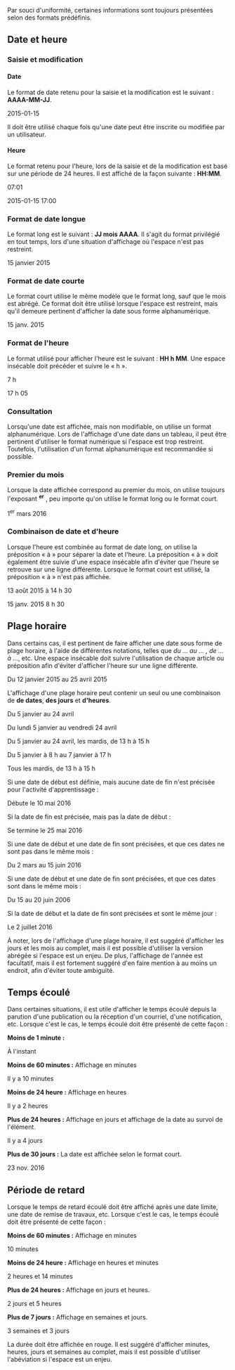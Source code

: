 Par souci d'uniformité, certaines informations sont toujours présentées selon des formats prédéfinis.

## Date et heure
### Saisie et modification

#### Date
Le format de date retenu pour la saisie et la modification est le suivant&nbsp;: **AAAA-MM-JJ**.
<m-panel class="m-u--margin-top">
    <p>2015-01-15</p>
</m-panel>

Il doit être utilisé chaque fois qu'une date peut être inscrite ou modifiée par un utilisateur.

#### Heure
Le format retenu pour l'heure, lors de la saisie et de la modification est basé sur une période de 24&nbsp;heures. Il est affiché de la façon suivante&nbsp;: **HH:MM**.
<m-panel class="m-u--margin-top">
    <p>07:01</p>
    <p>2015-01-15 17:00</p>
</m-panel>

### Format de date longue
Le format long est le suivant&nbsp;: **JJ mois AAAA**. Il s'agit du format privilégié en tout temps, lors d'une situation d'affichage où l'espace n'est pas restreint.
<m-panel class="m-u--margin-top">
    <p>15&nbsp;janvier&nbsp;2015</p>
</m-panel>

### Format de date courte
Le format court utilise le même modèle que le format long, sauf que le mois est abrégé. Ce format doit être utilisé lorsque l'espace est restreint, mais qu'il demeure pertinent d'afficher la date sous forme alphanumérique.
<m-panel class="m-u--margin-top">
    <p>15&nbsp;janv.&nbsp;2015</p>
</m-panel>

### Format de l'heure
Le format utilisé pour afficher l'heure est le suivant&nbsp;: **HH&nbsp;h&nbsp;MM**. Une espace insécable doit précéder et suivre le «&nbsp;h&nbsp;».
<m-panel class="m-u--margin-top">
    <p>7&nbsp;h</p>
    <p>17&nbsp;h&nbsp;05</p>
</m-panel>

### Consultation
Lorsqu'une date est affichée, mais non modifiable, on utilise un format alphanumérique. Lors de l'affichage d'une date dans un tableau, il peut être pertinent d'utiliser le format numérique si l'espace est trop restreint. Toutefois, l'utilisation d'un format alphanumérique est recommandée si possible.

### Premier du mois
Lorsque la date affichée correspond au premier du mois, on utilise toujours l'exposant <sup>**er**</sup> , peu importe qu'on utilise le format long ou le format court.
<m-panel class="m-u--margin-top">
    <p>1<sup>er</sup> mars 2016</p>
</m-panel>

### Combinaison de date et d'heure
Lorsque l'heure est combinée au format de date long, on utilise la préposition «&nbsp;à&nbsp;» pour séparer la date et l'heure. La préposition «&nbsp;à&nbsp;» doit également être suivie d'une espace insécable afin d'éviter que l'heure se retrouve sur une ligne différente. Lorsque le format court est utilisé, la préposition «&nbsp;à&nbsp;» n'est pas affichée.
<m-panel class="m-u--margin-top">
    <p>13&nbsp;août&nbsp;2015 à 14&nbsp;h&nbsp;30</p>
    <p>15&nbsp;janv.&nbsp;2015 8&nbsp;h&nbsp;30</p>
</m-panel>

## Plage horaire
Dans certains cas, il est pertinent de faire afficher une date sous forme de plage horaire, à l'aide de différentes notations, telles que *du ... au ... , de ... à ...*, etc. Une espace insécable doit suivre l'utilisation de chaque article ou préposition afin d'éviter d'afficher l'heure sur une ligne différente.
<m-panel class="m-u--margin-top">
    <p>Du 12&nbsp;janvier&nbsp;2015 au 25&nbsp;avril&nbsp;2015</p>
</m-panel>

L'affichage d'une plage horaire peut contenir un seul ou une combinaison de **de dates**, **des jours** et **d'heures**.
<m-panel class="m-u--margin-top">
    <p>Du 5&nbsp;janvier au 24&nbsp;avril</p>
    <p>Du lundi&nbsp;5 janvier au vendredi&nbsp;24&nbsp;avril</p>
    <p>Du 5&nbsp;janvier au 24&nbsp;avril, les mardis, de 13&nbsp;h à 15&nbsp;h</p>
    <p>Du 5&nbsp;janvier à 8&nbsp;h au 7&nbsp;janvier à 17&nbsp;h</p>
    <p>Tous les mardis, de 13&nbsp;h à 15&nbsp;h</p>
</m-panel>

Si une date de début est définie, mais aucune date de fin n'est précisée pour l'activité d'apprentissage&nbsp;:
<m-panel class="m-u--margin-top">
    <p>Débute le 10&nbsp;mai&nbsp;2016</p>
</m-panel>

Si la date de fin est précisée, mais pas la date de début&nbsp;:
<m-panel class="m-u--margin-top">
    <p>Se termine le 25&nbsp;mai&nbsp;2016</p>
</m-panel>

Si une date de début et une date de fin sont précisées, et que ces dates ne sont pas dans le même mois&nbsp;:
<m-panel class="m-u--margin-top">
    <p>Du 2&nbsp;mars au 15&nbsp;juin&nbsp;2016</p>
</m-panel>

Si une date de début et une date de fin sont précisées, et que ces dates sont dans le même mois&nbsp;:
<m-panel class="m-u--margin-top">
    <p>Du 15&nbsp;au 20&nbsp;juin&nbsp;2006</p>
</m-panel>

Si la date de début et la date de fin sont précisées et sont le même jour&nbsp;:
<m-panel class="m-u--margin-top">
    <p>Le 2&nbsp;juillet&nbsp;2016</p>
</m-panel>

À noter, lors de l'affichage d'une plage horaire, il est suggéré d'afficher les jours et les mois au complet, mais il est possible d'utiliser la version abrégée si l'espace est un enjeu. De plus, l'affichage de l'année est facultatif, mais il est fortement suggéré d'en faire mention à au moins un endroit, afin d'éviter toute ambiguïté.

## Temps écoulé
Dans certaines situations, il est utile d'afficher le temps écoulé depuis la parution d'une publication ou la réception d'un courriel, d'une notification, etc. Lorsque c'est le cas, le temps écoulé doit être présenté de cette façon&nbsp;:

**Moins de 1&nbsp;minute&nbsp;:**
<m-panel class="m-u--margin-top">
    <p>À l'instant</p>
</m-panel>

**Moins de 60&nbsp;minutes&nbsp;:** Affichage en minutes
<m-panel class="m-u--margin-top">
    <p>Il y a 10&nbsp;minutes</p>
</m-panel>

**Moins de 24&nbsp;heure&nbsp;:** Affichage en heures
<m-panel class="m-u--margin-top">
    <p>Il y a 2&nbsp;heures</p>
</m-panel>

**Plus de 24&nbsp;heures&nbsp;:** Affichage en jours et affichage de la date au survol de l'élément.
<m-panel class="m-u--margin-top">
    <p>Il y a 4&nbsp;jours</p>
</m-panel>

**Plus de 30&nbsp;jours&nbsp;:** La date est affichée selon le format court.
<m-panel class="m-u--margin-top">
    <p>23&nbsp;nov.&nbsp;2016</p>
</m-panel>

## Période de retard
Lorsque le temps de retard écoulé doit être affiché après une date limite, une date de remise de travaux, etc. Lorsque c'est le cas, le temps écoulé doit être présenté de cette façon&nbsp;:

**Moins de 60 minutes&nbsp;:** Affichage en minutes
<m-panel class="m-u--margin-top">
    <p>10&nbsp;minutes</p>
</m-panel>

**Moins de 24&nbsp;heure&nbsp;:** Affichage en heures et minutes
<m-panel class="m-u--margin-top">
    <p>2&nbsp;heures et 14&nbsp;minutes</p>
</m-panel>

**Plus de 24&nbsp;heures&nbsp;:** Affichage en jours et heures.
<m-panel class="m-u--margin-top">
    <p>2&nbsp;jours et 5&nbsp;heures</p>
</m-panel>

**Plus de 7&nbsp;jours&nbsp;:** Affichage en semaines et jours.
<m-panel class="m-u--margin-top">
    <p>3&nbsp;semaines et 3&nbsp;jours</p>
</m-panel>

La durée doit être affichée en rouge.
Il est suggéré d'afficher minutes, heures, jours et semaines au complet, mais il est possible d'utiliser l'abéviation si l'espace est un enjeu.